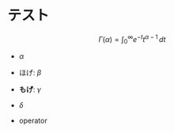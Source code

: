 # テスト

$$\Gamma(\alpha) = \int_0^\infty e^{-t} t^{\alpha-1}\,dt$$

* $\alpha$

* ほげ: $\beta$
* __もげ__: $\gamma$
* $\delta$
* $\text{operator}$
